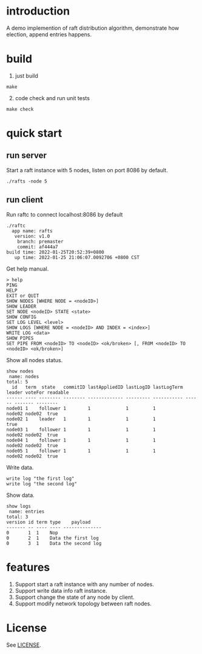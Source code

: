 # introduction
A demo implemention of raft distribution algorithm, demonstrate how election, append entries happens.

# build

1. just build
```
make
```

2. code check and run unit tests
```
make check
```

# quick start

## run server
Start a raft instance with 5 nodes, listen on port 8086 by default.
```
./rafts -node 5
```

## run client
Run raftc to connect localhost:8086 by default
```
./raftc
  app name: rafts
   version: v1.0
    branch: premaster
    commit: af444a7
build time: 2022-01-25T20:52:39+0800
   up time: 2022-01-25 21:06:07.0092706 +0800 CST
```

Get help manual.
```
> help
PING
HELP
EXIT or QUIT
SHOW NODES [WHERE NODE = <nodeID>]
SHOW LEADER
SET NODE <nodeID> STATE <state>
SHOW CONFIG
SET LOG LEVEL <level>
SHOW LOGS [WHERE NODE = <nodeID> AND INDEX = <index>]
WRITE LOG <data>
SHOW PIPES
SET PIPE FROM <nodeID> TO <nodeID> <ok/broken> [, FROM <nodeID> TO <nodeID> <ok/broken>]
```

Show all nodes status.
```
show nodes
 name: nodes
total: 5
  id   term  state   commitID lastAppliedID lastLogID lastLogTerm leader voteFor readable
------ ---- -------- -------- ------------- --------- ----------- ------ ------- --------
node01 1    follower 1        1             1         1           node02 node02  true
node02 1    leader   1        1             1         1                          true
node03 1    follower 1        1             1         1           node02 node02  true
node04 1    follower 1        1             1         1           node02 node02  true
node05 1    follower 1        1             1         1           node02 node02  true
```

Write data.
```
write log "the first log"
write log "the second log"
```

Show data.
```
show logs
 name: entries
total: 3
version id term type    payload
------- -- ---- ---- --------------
0       1  1    Nop
0       2  1    Data the first log
0       3  1    Data the second log
```

# features
1. Support start a raft instance with any number of nodes.
2. Support write data info raft instance.
3. Support change the state of any node by client.
4. Support modify network topology between raft nodes.

# License
See [LICENSE](LICENSE).
